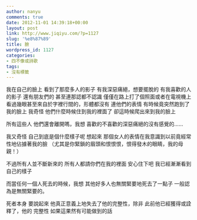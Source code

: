 ```yaml
---
author: nanyu
comments: true
date: 2012-11-01 14:39:18+00:00
layout: post
link: http://www.jiqiyu.com/?p=1127
slug: '%e8%87%89'
title: 臉
wordpress_id: 1127
categories:
- 四不像或詩歌
tags:
- 沒有標籤
---
```


我在自己的臉上
看到了那麼多人的影子
有我深惡痛絕，想要擺脫的
有我喜歡的人的影子
還有朋友們的
甚至連那認都不認識
僅僅在路上打了個照面或者在電視機上看過幾眼甚至來自於字裡行間的，形體都沒有
連他們的表情
有時候竟突然跑到了我的臉上
我奇怪
他們什麼時候住到我的裡面了
卻這時候爬出來到我的臉上

所有這些人
他們還會離開嗎，我想
喜歡的不喜歡的深惡痛絕的沒有感覺的……

我又奇怪
自己到底是個什麼樣子呢
想起來
那個女人的表情在我意識到以前竟經常性地佔據著我的臉
（尤其是你緊鎖的眉頭和恨恨恨，恨得發木的眼睛，我的母親！）

不過所有人並不斷新來的
所有人都請你們在我的裡面
安心住下吧
我已經漸漸看到自己的樣子

而當任何一個人死去的時候，我想
其他好多人也無關緊要地死去了一點子
一般認為是無關緊要的。

死者本身
要說起來
他真正意義上地失去了他的完整性，除非
此前他已經獲得或詮釋了，他的
完整性
如果這果然有可能做到的話


